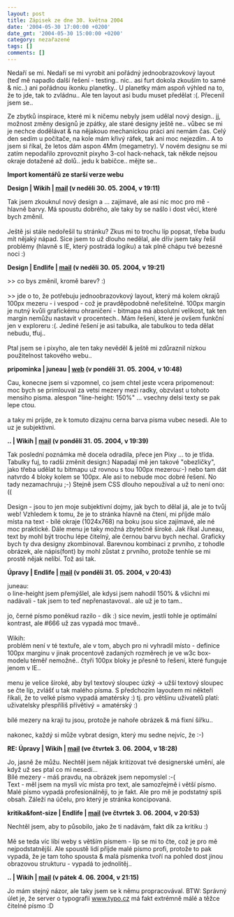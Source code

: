 ```yaml
---
layout: post
title: Zápisek ze dne 30. května 2004
date: '2004-05-30 17:00:00 +0200'
date_gmt: '2004-05-30 15:00:00 +0200'
category: nezařazené
tags: []
comments: []
---
```

<p>Nedaří se mi. Nedaří se mi vyrobit ani pořádný jednoobrazovkový layout (teď mě napadlo další řešení - testing..  nic.. asi furt dokola zkouším to samé &amp; nic..) ani pořádnou ikonku planetky.. U planetky mám aspoň výhled na to,  že to jde, tak to zvládnu.. Ale ten layout asi budu muset předělat :(. Přecenil jsem se..</p>
<p>Ze zbytků inspirace, které mi k ničemu nebyly jsem udělal nový design.. jj, možnost změny designů je zpátky,  ale staré designy ještě ne.. vůbec se mi je nechce dodělávat &amp; na nějakouo mechanickou práci ani nemám čas.  Celý den sedím u počítače, na kole mám křivý ráfek, tak ani moc nejezdím.. A to jsem si říkal, že letos dám  aspon 4Mm (megametry). V novém designu se mi zatím nepodařilo zprovoznit pixyho 3-col hack-nehack, tak někde  nejsou okraje dotažené až dolů.. jedu k babičce.. mějte se..</p>
<div class="import-komentaru">
<p><strong>Import komentářů ze starší verze webu</strong></p>
<div class="comment">
<p style="font-weight:bold"><span class="compredmet">Design</span> | <span class="comname">Wikih</span> |  <a href="mailto:ondrejmaca@centrum.cz">mail</a> (v&nbsp;neděli&nbsp;30.&nbsp;05.&nbsp;2004,&nbsp;v&nbsp;19:11)</p>
<p>Tak jsem zkouknul nový design a ... zajímavé, ale asi nic moc pro mě - hlavně barvy. Má spoustu dobrého, ale taky by se našlo i dost věcí, které bych změnil. <br>  <br> Ještě jsi stále nedořešil tu stránku? Zkus mi to trochu líp popsat, třeba budu mít nějaký nápad. Sice jsem to už dlouho nedělal, ale dřív jsem taky řešil problémy (hlavně s IE, který postrádá logiku) a tak plně chápu tvé bezesné noci :) </p>
</div>
<div class="comment">
<p style="font-weight:bold"><span class="compredmet">Design</span> | <span class="comname">Endlife</span> |  <a href="mailto:jan.martinek@post.cz">mail</a> (v&nbsp;neděli&nbsp;30.&nbsp;05.&nbsp;2004,&nbsp;v&nbsp;19:21)</p>
<p><span class=oranz>&gt;&gt; co bys změnil,</span> kromě barev? :) <br>  <br> &gt;&gt; jde o to, že potřebuju jednoobrazovkový layout, který má kolem okrajů <span class=oranz>100px mezeru</span> - i vespod - což je pravděpodobně neřešitelné. 100px margin je nutný kvůli grafickému ohraničení - bitmapa má absolutní velikost, tak ten margin nemůžu nastavit v procentech.. Mám řešení, které je ovšem funkční jen v exploreru :(. Jediné řešení je asi tabulka, ale tabulkou to teda dělat nebudu, tfuj.. <br>  <br> Ptal jsem se i <span class=oranz>pixyho,</span> ale ten taky nevěděl &amp; ještě mi zdůraznil nízkou použitelnost takového webu.. </p>
</div>
<div class="comment">
<p style="font-weight:bold"><span class="compredmet">pripominka</span> | <span class="comname">juneau</span> |  <a href="http://juneau.wz.cz">web</a> (v&nbsp;pondělí&nbsp;31.&nbsp;05.&nbsp;2004,&nbsp;v&nbsp;10:48)</p>
<p>Cau, konecne jsem si vzpomnel, co jsem chtel jeste vcera pripomenout: moc bych se primlouval za vetsi mezery mezi radky, obzvlast u tohoto mensiho pisma. alespon &quot;line-height: 150%&quot; ... vsechny delsi texty se pak lepe ctou. <br>  <br> a taky mi prijde, ze k tomuto dizajnu cerna barva pisma vubec nesedi. Ale to uz je subjektivni. </p>
</div>
<div class="comment">
<p style="font-weight:bold"><span class="compredmet">..</span> | <span class="comname">Wikih</span> |  <a href="mailto:ondrejmaca@centrum.cz">mail</a> (v&nbsp;pondělí&nbsp;31.&nbsp;05.&nbsp;2004,&nbsp;v&nbsp;19:39)</p>
<p>Tak poslední poznámka mě docela odradila, přece jen Pixy ... to je třída. Tabulky fuj, to radši změnit design:) Napadají mě jen takové &quot;obezličky&quot;, jako třeba udělat tu bitmapu už rovnou s tou 100px mezerou:-) nebo tam dát natvrdo 4 bloky kolem se 100px. Ale asi to nebude moc dobré řešení. No tady nezamachruju ;-) Stejně jsem CSS dlouho nepoužíval a už to není ono:(( <br>  <br> Design - jsou to jen moje subjektivní dojmy, jak bych to dělal já, ale je to tvůj web! Vzhledem k tomu, že je to stránka hlavně na čtení, mi příjde málo místa na text - bílé okraje (1024x768) na boku jsou sice zajímavé, ale né moc praktické. Dále menu je taky možná zbytečně široké. Jak říkal Juneau, text by mohl být trochu lépe čitelný, ale černou barvu bych nechal. Graficky bych ty dva designy zkombinoval. Barevnou kombinaci z prvního, z tohodle obrázek, ale nápis(font) by mohl zůstat z prvního, protože tenhle se mi prostě nějak nelíbí. Tož asi tak. </p>
</div>
<div class="comment">
<p style="font-weight:bold"><span class="compredmet">Úpravy</span> | <span class="comname">Endlife</span> |  <a href="mailto:jan.martinek@post.cz">mail</a> (v&nbsp;pondělí&nbsp;31.&nbsp;05.&nbsp;2004,&nbsp;v&nbsp;20:43)</p>
<p><span class=oranz>juneau:</span> <br> o line-height jsem přemýšlel, ale kdysi jsem nahodil 150% &amp; všichni mi nadávali - tak jsem to teď nepřenastavoval.. ale už je to tam.. <br>  <br> jo, černé písmo poněkud razilo - dík :) sice nevím, jestli tohle je optimální kontrast, ale #666 už zas vypadá moc tmavě.. <br>  <br> <span class=oranz>Wikih:</span> <br> problém není v té textuře, ale v tom, abych pro ni vyhradil místo - definice 100px marginu v jinak procentově zadaných rozměrech je ve w3c box-modelu téměř nemožné.. čtyři 100px bloky je přesně to řešení, které funguje jenom v IE.. <br>  <br> menu je velice široké, aby byl textový sloupec úzký -&gt; užší textový sloupec se čte líp, zvlášť u tak malého písma. S předchozím layoutem mi někteří říkali, že to velké písmo vypadá amatérsky :) tj. pro většinu uživatelů platí: uživatelsky přespříliš přívětivý = amatérský :) <br>  <br> bílé mezery na kraji tu jsou, protože je nahoře obrázek &amp; má fixní šířku..  <br>  <br> nakonec, každý si může vybrat design, který mu sedne nejvíc, že :-) </p>
</div>
<div class="comment">
<p style="font-weight:bold"><span class="compredmet">RE: Úpravy</span> | <span class="comname">Wikih</span> |  <a href="mailto:ondrejmaca@centrum.cz">mail</a> (ve&nbsp;čtvrtek&nbsp;3.&nbsp;06.&nbsp;2004,&nbsp;v&nbsp;18:28)</p>
<p>Jo, jasně že můžu. Nechtěl jsem nějak kritizovat tvé designerské umění, ale když už ses ptal co mi nesedí...  <br> Bílé mezery - máš pravdu, na obrázek jsem nepomyslel :-( <br> Text - měl jsem na mysli víc místa pro text, ale samozřejmě i větší písmo. Malé písmo vypadá profesionálněji, to je fakt. Ale pro mě je podstatný spíš obsah. Záleží na účelu, pro který je stránka koncipovaná. </p>
</div>
<div class="comment">
<p style="font-weight:bold"><span class="compredmet">kritika&amp;font-size</span> | <span class="comname">Endlife</span> |  <a href="mailto:jan.martinek@post.cz">mail</a> (ve&nbsp;čtvrtek&nbsp;3.&nbsp;06.&nbsp;2004,&nbsp;v&nbsp;20:53)</p>
<p>Nechtěl jsem, aby to působilo, jako že ti nadávám, fakt dík za kritiku :) <br>  <br> Mě se teda víc líbí weby s větším písmem - líp se mi to čte, což je pro mě nejpodstatnější. Ale spoustě lidí přijde malé písmo profi, protože to pak vypadá, že je tam toho spousta &amp; malá písmenka tvoří na pohled dost jinou obrazovou strukturu - vypadá to jednolitěj.. </p>
</div>
<div class="comment">
<p style="font-weight:bold"><span class="compredmet">..</span> | <span class="comname">Wikih</span> |  <a href="mailto:ondrejmaca@centrum.cz">mail</a> (v&nbsp;pátek&nbsp;4.&nbsp;06.&nbsp;2004,&nbsp;v&nbsp;21:15)</p>
<p>Jo mám stejný názor, ale taky jsem se k němu propracovával. BTW: Správný úlet je, že server o typografii <a href=http://www.typo.cz>www.typo.cz</a> má fakt extrémně málé a těžce čitelné písmo :D </p>
</div>
</div>
